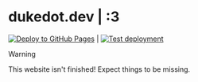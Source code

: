 # dukedot.dev | :3
[![Deploy to GitHub Pages](https://github.com/dukedotdev/dukedot.dev/actions/workflows/deploy.yml/badge.svg)](https://github.com/dukedotdev/dukedot.dev/actions/workflows/deploy.yml) | [![Test deployment](https://github.com/dukedotdev/dukedot.dev/actions/workflows/test-deploy.yml/badge.svg)](https://github.com/dukedotdev/dukedot.dev/actions/workflows/test-deploy.yml)

> [!Warning]
> This website isn't finished! Expect things to be missing.
